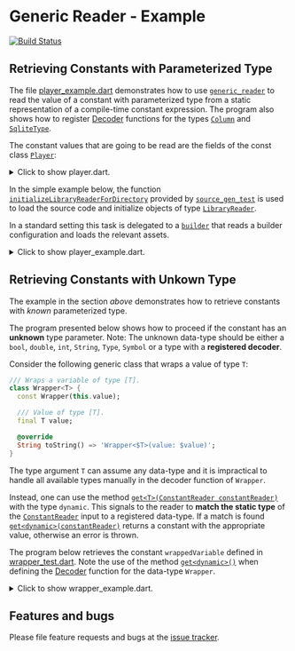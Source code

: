 # Generic Reader - Example
[![Build Status](https://travis-ci.com/simphotonics/generic_reader.svg?branch=master)](https://travis-ci.com/simphotonics/generic_reader)

## Retrieving Constants with Parameterized Type

The file [player_example.dart] demonstrates how to use [`generic_reader`][generic_reader]
to read the value of a constant with parameterized type from a static representation of a
compile-time constant expression. The program also shows how to register [Decoder] functions for the types [`Column`][Column] and [`SqliteType`][SqliteType].

The constant values that are going to be read are the fields of the const class [`Player`][Player]:
<details>

<summary> Click to show player.dart. </summary>

```Dart
 import 'package:generic_reader_example/src/test_types/column.dart';
 import 'package:generic_reader_example/src/test_types/greek.dart';
 import 'package:generic_reader_example/src/test_types/sponsor.dart';
 import 'package:generic_reader_example/src/test_types/sqlite_type.dart';
 import 'package:generic_reader_example/src/test_types/unregistered_test_type. dart';

 /// Class modelling a player.
 class Player {
   const Player();

   /// Column name
   final columnName = 'Player';

   /// Column storing player id.
   final id = const Column<Integer>();

   /// Column storing first name of player.
   final firstName = const Column<Text>(
     defaultValue: Text('Thomas'),
   );

   /// List of sponsors
   final List<Sponsor> sponsors = const [
     Sponsor('Johnson\'s'),
     Sponsor('Smith Brothers'),
   ];

   /// Test unregistered type.
   final unregistered = const UnRegisteredTestType();

   /// Test [Set<int>].
   final Set<int> primeNumbers = const {1, 3, 5, 7, 11, 13};

   /// Test enum
   final Greek greek = Greek.alpha;

   /// Test map
   final map = const <String, dynamic>{'one': 1, 'two': 2.0};

   /// Test map with enum entry
   final mapWithEnumEntry = const <String, dynamic>{
     'one': 1,
     'two': 2.0,
     'enum': Greek.alpha
   };
 }
```
</details>

In the simple example below, the function [`initializeLibraryReaderForDirectory`][initializeLibraryReaderForDirectory]
provided by [`source_gen_test`][source_gen_test] is used to load the source code and initialize objects of
type [`LibraryReader`][LibraryReader].

In a standard setting this task is delegated to a [`builder`][builder]
that reads a builder configuration and loads the relevant assets.

<details>
<summary> Click to show player_example.dart. </summary>

```Dart
 import 'package:ansicolor/ansicolor.dart';
 import 'package:exception_templates/exception_templates.dart';
 import 'package:generic_reader/generic_reader.dart';
 import 'package:source_gen/source_gen.dart' show ConstantReader;
 import 'package:source_gen_test/source_gen_test.dart';
 import 'package:source_gen_test/src/init_library_reader.dart';

 import 'package:generic_reader_example/generic_reader_example.dart';

 /// To run this program navigate to the folder: /example
 /// in your local copy the package [generic_reader] and
 /// use the command:
 ///
 /// # dart bin/player_example.dart

 /// Demonstrates how to use [GenericReader] to read constants
 /// with parameterized type from a static representation
 /// of a compile-time constant expression
 /// represented by a [ConstantReader].
 Future<void> main() async {
   /// Reading libraries.
   final playerLib = await initializeLibraryReaderForDirectory(
     'example/lib/src',
     'player.dart',
   );

   // ConstantReader representing field 'columnName'.
   final columnNameCR =
       ConstantReader(playerLib.classes.first.fields[0].computeConstantValue());

   final idCR =
       ConstantReader(playerLib.classes.first.fields[1].computeConstantValue());

   // ConstantReade representing field 'firstName'.
   final firstNameCR =
       ConstantReader(playerLib.classes.first.fields[2].computeConstantValue());

   final sponsorsCR =
       ConstantReader(playerLib.classes.first.fields[3].computeConstantValue());

   final greekCR =
       ConstantReader(playerLib.classes.first.fields[6].computeConstantValue());

   final mapCR =
       ConstantReader(playerLib.classes.first.fields[7].computeConstantValue());

   final mapWithEnumEntryCR =
       ConstantReader(playerLib.classes.first.fields[8].computeConstantValue());

   // Get singleton instance of the reader.
   final reader = GenericReader();

   Integer integerDecoder(ConstantReader cr) {
     if (cr == null) return null;
     return Integer(cr.peek('value')?.intValue);
   }

   Real realDecoder(ConstantReader cr) {
     if (cr == null) return null;
     return Real(cr.peek('value')?.doubleValue);
   }

   Boolean booleanDecoder(ConstantReader cr) {
     if (cr == null) return null;
     return Boolean(cr.peek('value')?.boolValue);
   }

   Text textDecoder(ConstantReader cr) {
     if (cr == null) return null;
     return Text(cr.peek('value')?.stringValue);
   }

   SqliteType sqliteTypeDecoder(ConstantReader cr) {
     if (cr == null) return null;
     if (reader.holdsA<Integer>(cr)) return reader.get<Integer>(cr);
     if (reader.holdsA<Text>(cr)) return reader.get<Text>(cr);
     if (reader.holdsA<Real>(cr)) return reader.get<Real>(cr);
     if (reader.holdsA<Boolean>(cr)) return reader.get<Boolean>(cr);
     throw ErrorOf<Decoder<SqliteType>>(
         message: 'Could not reader const value of type `SqliteType`',
         invalidState: 'ConstantReader holds a const value of type '
             '`${cr.objectValue.type}`.');
   }

   // Registering decoders.
   reader
       .addDecoder<Integer>(integerDecoder)
       .addDecoder<Boolean>(booleanDecoder)
       .addDecoder<Text>(textDecoder)
       .addDecoder<Real>(realDecoder)
       .addDecoder<SqliteType>(sqliteTypeDecoder);

   // Adding a decoder for constants of type [Column].
   reader.addDecoder<Column>((cr) {
     if (cr == null) return null;
     final defaultValueCR = cr.peek('defaultValue');
     final defaultValue = reader.get<SqliteType>(defaultValueCR);

     final nameCR = cr.peek('name');
     final name = reader.get<String>(nameCR);

     Column<T> columnFactory<T extends SqliteType>() {
       return Column<T>(
         defaultValue: defaultValue,
         name: name,
       );
     }

     if (reader.holdsA<Column>(cr, typeArgs: [Text])) {
       return columnFactory<Text>();
     }
     if (reader.holdsA<Column>(cr, typeArgs: [Real])) {
       return columnFactory<Real>();
     }
     if (reader.holdsA<Column>(cr, typeArgs: [Integer])) {
       return columnFactory<Integer>();
     }
     return columnFactory<Boolean>();
   });

   final green = AnsiPen()..green(bold: true);

   // Retrieve an instance of [String].
   final columnName = reader.get<String>(columnNameCR);
   print(green('Retrieving a String:'));
   print('columnName = \'$columnName\'');
   print('');
   // Prints:
   // Retrieving a [String]
   // columnName = 'Player'

   // Retrieve an instance of [Column<Text>].
   final columnFirstName = reader.get<Column>(firstNameCR);
   print(green('Retrieving a Column<Text>:'));
   print(columnFirstName);
   // Prints:
   // Retrieving a [Column<Text>]:
   // Column<Text>(
   //   defaultValue: Text('Thomas')
   // )

   // Adding a decoder function for type [Sponsor].
   reader.addDecoder<Sponsor>((cr) => Sponsor(cr.peek('name').stringValue));

   final sponsors = reader.getList<Sponsor>(sponsorsCR);

   print('');
   print(green('Retrieving a List<Sponsor>:'));
   print(sponsors);
   // Prints:
   // Retrieving a [List<Sponsor>]:
   // [Sponsor: Johnson's, Sponsor: Smith Brothers]

   final id = reader.get<Column>(idCR);
   print('');
   print(green('Retrieving a Column<Integer>:'));
   print(id);
   // Prints:
   // Retrieving a [Column<Integer>]:
   // Column<Integer>(
   // )

   final greek = reader.getEnum<Greek>(greekCR);
   print('');
   print(green('Retrieving an instance of the '
       'enumeration: Greek{alpha, beta}.'));
   print(greek);
   // Prints:
   // 'Retrieving an instance of the enumeration: Greek{alpha, beta}.'
   // Greek.alpha

   final map = reader.getMap<String, dynamic>(mapCR);
   print('');
   print(green('Retrieving a Map<String, dynamic>:'));
   print(map);
   // Prints:
   // 'Retrieving a Map<String, dynamic>:'
   // {one: 1, two: 2.0}

   reader.addDecoder<Greek>((cr) => cr.enumValue<Greek>());
   final mapWithEnumEntry = reader.getMap<String, dynamic>(mapWithEnumEntryCR);
   print('');
   print(green('Retrieving a Map<String, dynamic>:'));
   print(mapWithEnumEntry);
   // Prints:
   // 'Retrieving a Map<String, dynamic>:'
   // {one: 1, two: 2.0, enum: Greek.alpha}
 }
```

</details>

## Retrieving Constants with Unkown Type

The example in the section *above* demonstrates how to retrieve constants
with *known* parameterized type.

The program presented below shows how to proceed if the constant has
an **unknown** type parameter.
Note: The unknown data-type should be either a `bool`, `double`, `int`, `String`, `Type`, `Symbol` or a type with a **registered decoder**.

Consider the following generic class that wraps a value of type `T`:
```Dart
/// Wraps a variable of type [T].
class Wrapper<T> {
  const Wrapper(this.value);

  /// Value of type [T].
  final T value;

  @override
  String toString() => 'Wrapper<$T>(value: $value)';
}
```

The type argument `T` can assume any data-type and it is impractical
to handle all available types manually in the decoder function of `Wrapper`.

Instead, one can use the method [`get<T>(ConstantReader constantReader)`][get] with the type `dynamic`. This signals to the reader to **match the static type** of the [`ConstantReader`][ConstantReader]
input to a registered data-type.
If a match is found [`get<dynamic>(constantReader)`][get] returns a constant
with the appropriate value, otherwise an error is thrown.

The program below retrieves the constant `wrappedVariable` defined in [wrapper_test.dart].
Note the use of the method [`get<dynamic>()`][get] when defining the [Decoder] function for
the data-type `Wrapper`.

<details> <summary> Click to show wrapper_example.dart. </summary>

```Dart
import 'package:ansicolor/ansicolor.dart';
import 'package:example/src/sqlite_type.dart';
import 'package:example/src/wrapper.dart';
import 'package:generic_reader/generic_reader.dart';
import 'package:source_gen/source_gen.dart' show ConstantReader;
import 'package:source_gen_test/src/init_library_reader.dart';

/// To run this program navigate to the folder: /example
/// in your local copy the package [generic_reader] and
/// use the command:
///
/// # dart bin/wrapper_example.dart

/// Demonstrates how use [GenericReader] to read constants
/// with parameterized type from a static representation
/// of a compile-time constant expression
/// represented by a [ConstantReader].
Future<void> main() async {
  /// Reading libraries.
  final wrapperTestLib = await initializeLibraryReaderForDirectory(
    'lib/src',
    'wrapper_test.dart',
  );

  final wrappedCR = ConstantReader(
      wrapperTestLib.classes.first.fields[0].computeConstantValue());

  // Get singleton instance of the reader.
  final reader = GenericReader();

  AnsiPen green = AnsiPen()..green(bold: true);

  // Adding a decoder function for type [Wrapper].
  reader.addDecoder<Wrapper>((cr) {
    valueType = reader.findType(cr.objectValue.);

    final valueCR = cr.peek('value') as type;
    final value = reader.get<dynamic>(valueCR);
    return Wrapper(value);
  });

  final wrapped = reader.get<Wrapper>(wrappedCR);
  print(green('Retrieving a [Wrapper<dynamic>]:'));
  print(wrapped);
  // Prints:
  // Retrieving a [Wrapper<dynamic>]:
  // Wrapper<dynamic>(value: 27.9)
}
```
</details>


## Features and bugs
Please file feature requests and bugs at the [issue tracker].

[issue tracker]: https://github.com/simphotonics/generic_reader/issues

[builder]: https://github.com/dart-lang/build

[initializeLibraryReaderForDirectory]: https://pub.dev/documentation/source_gen_test/latest/source_gen_test/initializeLibraryReaderForDirectory.html

[LibraryReader]: https://pub.dev/documentation/source_gen/latest/source_gen/LibraryReader-class.html

[generic_reader]: https://pub.dev/packages/generic_reader

[Column]: https://github.com/simphotonics/generic_reader/blob/master/example/generic_reader_example/lib/src/test_types/column.dart

[ConstantReader]: https://pub.dev/documentation/source_gen/latest/source_gen/ConstantReader-class.html

[Decoder]: https://github.com/simphotonics/generic_reader#decoder-functions

[get]: https://pub.dev/documentation/generic_reader/latest/generic_reader/GenericReader/get.html

[getEnum]: https://pub.dev/documentation/generic_reader/latest/generic_reader/GenericReader/getEnum.html

[getList]: https://pub.dev/documentation/generic_reader/latest/generic_reader/GenericReader/getList.html

[getMap]: https://pub.dev/documentation/generic_reader/latest/generic_reader/GenericReader/getMap.html

[getSet]: https://pub.dev/documentation/generic_reader/latest/generic_reader/GenericReader/getSet.html

[Player]: https://github.com/simphotonics/generic_reader/blob/master/example/generic_reader_example/lib/src/player.dart

[player_example.dart]: https://github.com/simphotonics/generic_reader/blob/master/example/generic_reader_example/bin/player_example.dart

[source_gen]: https://pub.dev/packages/source_gen

[source_gen_test]: https://pub.dev/packages/source_gen_test

[SqliteType]: https://github.com/simphotonics/generic_reader/blob/master/example/generic_reader_example/lib/src/test_types/sqlite_type.dart

[wrapper_test.dart]: https://github.com/simphotonics/generic_reader/blob/master/example/generic_reader_example/lib/src/wrapper_test.dart
